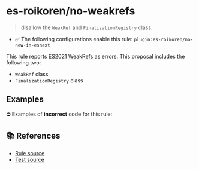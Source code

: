 # es-roikoren/no-weakrefs
> disallow the `WeakRef` and `FinalizationRegistry` class.

- ✅ The following configurations enable this rule: `plugin:es-roikoren/no-new-in-esnext`

This rule reports ES2021 [WeakRefs](https://github.com/tc39/proposal-weakrefs) as errors.
This proposal includes the following two:

- `WeakRef` class
- `FinalizationRegistry` class

## Examples

⛔ Examples of **incorrect** code for this rule:

<eslint-playground type="bad" code="/*eslint es-roikoren/no-weakrefs: error */
let ref = new WeakRef()
let finalizationGroup = new FinalizationRegistry(() =&gt; {})
" />

## 📚 References

- [Rule source](https://github.com/roikoren755/eslint-plugin-es/blob/v0.0.0/src/rules/no-weakrefs.ts)
- [Test source](https://github.com/roikoren755/eslint-plugin-es/blob/v0.0.0/tests/src/rules/no-weakrefs.ts)
